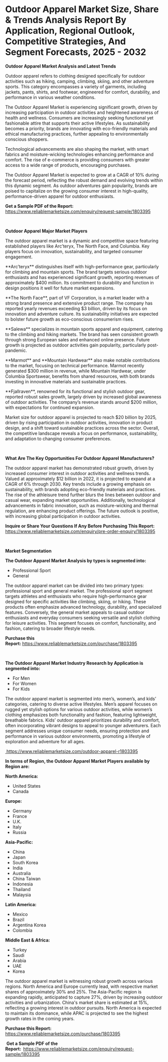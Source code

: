 <p><h1>Outdoor Apparel Market Size, Share & Trends Analysis Report By Application, Regional Outlook, Competitive Strategies, And Segment Forecasts, 2025 - 2032</h1></p><p><strong>Outdoor Apparel Market Analysis and Latest Trends</strong></p>
<p><p>Outdoor apparel refers to clothing designed specifically for outdoor activities such as hiking, camping, climbing, skiing, and other adventure sports. This category encompasses a variety of garments, including jackets, pants, shirts, and footwear, engineered for comfort, durability, and performance in various weather conditions.</p><p>The Outdoor Apparel Market is experiencing significant growth, driven by increasing participation in outdoor activities and heightened awareness of health and wellness. Consumers are increasingly seeking functional yet fashionable attire that supports their active lifestyles. As sustainability becomes a priority, brands are innovating with eco-friendly materials and ethical manufacturing practices, further appealing to environmentally conscious shoppers.</p><p>Technological advancements are also shaping the market, with smart fabrics and moisture-wicking technologies enhancing performance and comfort. The rise of e-commerce is providing consumers with greater access to a wide range of products, encouraging purchases.</p><p>The Outdoor Apparel Market is expected to grow at a CAGR of 10% during the forecast period, reflecting the robust demand and evolving trends within this dynamic segment. As outdoor adventures gain popularity, brands are poised to capitalize on the growing consumer interest in high-quality, performance-driven apparel for outdoor enthusiasts.</p></p>
<p><strong>Get a Sample PDF of the Report:&nbsp;</strong> <a href="https://www.reliablemarketsize.com/enquiry/request-sample/1803395?utm_campaign=3193&utm_medium=2&utm_source=Github&utm_content=ia&utm_term=15042025&utm_id=outdoor-apparel">https://www.reliablemarketsize.com/enquiry/request-sample/1803395</a></p>
<p>&nbsp;</p>
<p><strong>Outdoor Apparel Major Market Players</strong></p>
<p><p>The outdoor apparel market is a dynamic and competitive space featuring established players like Arc’teryx, The North Face, and Columbia. Key players focus on innovation, sustainability, and targeted consumer engagement. </p><p>**Arc’teryx** distinguishes itself with high-performance gear, particularly for climbing and mountain sports. The brand targets serious outdoor enthusiasts and has experienced significant growth, reporting revenues of approximately $400 million. Its commitment to durability and function in design positions it well for future market expansions.</p><p>**The North Face**, part of VF Corporation, is a market leader with a strong brand presence and extensive product range. The company has reported yearly revenues exceeding $3 billion, driven by its focus on innovation and adventure culture. Its sustainability initiatives are expected to bolster future growth as eco-conscious consumerism rises.</p><p>**Salewa** specializes in mountain sports apparel and equipment, catering to the climbing and hiking markets. The brand has seen consistent growth through strong European sales and enhanced online presence. Future growth is projected as outdoor activities gain popularity, particularly post-pandemic.</p><p>**Marmot** and **Mountain Hardwear** also make notable contributions to the market, focusing on technical performance. Marmot recently generated $300 million in revenue, while Mountain Hardwear, under Columbia Sportswear, benefits from shared resources, with both brands investing in innovative materials and sustainable practices.</p><p>**Fjallraven**, renowned for its functional and stylish outdoor gear, reported robust sales growth, largely driven by increased global awareness of outdoor activities. The company’s revenue stands around $200 million, with expectations for continued expansion.</p><p>Market size for outdoor apparel is projected to reach $20 billion by 2025, driven by rising participation in outdoor activities, innovation in product design, and a shift toward sustainable practices across the sector. Overall, the competitive landscape reveals a focus on performance, sustainability, and adaptation to changing consumer preferences.</p></p>
<p>&nbsp;</p>
<p><strong>What Are The Key Opportunities For Outdoor Apparel Manufacturers?</strong></p>
<p><p>The outdoor apparel market has demonstrated robust growth, driven by increased consumer interest in outdoor activities and wellness trends. Valued at approximately $12 billion in 2022, it is projected to expand at a CAGR of 6% through 2030. Key trends include a growing emphasis on sustainability, with brands adopting eco-friendly materials and practices. The rise of the athleisure trend further blurs the lines between outdoor and casual wear, expanding market opportunities. Additionally, technological advancements in fabric innovation, such as moisture-wicking and thermal regulation, are enhancing product offerings. The future outlook is positive, with increasing global participation in outdoor activities.</p></p>
<p><strong>Inquire or Share Your Questions If Any Before Purchasing This Report:</strong> <a href="https://www.reliablemarketsize.com/enquiry/pre-order-enquiry/1803395?utm_campaign=3193&utm_medium=2&utm_source=Github&utm_content=ia&utm_term=15042025&utm_id=outdoor-apparel">https://www.reliablemarketsize.com/enquiry/pre-order-enquiry/1803395</a></p>
<p>&nbsp;</p>
<p><strong>Market Segmentation</strong></p>
<p><strong>The Outdoor Apparel Market Analysis by types is segmented into:</strong></p>
<p><ul><li>Professional Sport</li><li>General</li></ul></p>
<p><p>The outdoor apparel market can be divided into two primary types: professional sport and general market. The professional sport segment targets athletes and enthusiasts who require high-performance gear designed for specific activities like climbing, skiing, or hiking. These products often emphasize advanced technology, durability, and specialized features. Conversely, the general market appeals to casual outdoor enthusiasts and everyday consumers seeking versatile and stylish clothing for leisure activities. This segment focuses on comfort, functionality, and fashion, catering to broader lifestyle needs.</p></p>
<p><strong>Purchase this Report:&nbsp;</strong><a href="https://www.reliablemarketsize.com/purchase/1803395?utm_campaign=3193&utm_medium=2&utm_source=Github&utm_content=ia&utm_term=15042025&utm_id=outdoor-apparel">https://www.reliablemarketsize.com/purchase/1803395</a></p>
<p>&nbsp;</p>
<p><strong>The Outdoor Apparel Market Industry Research by Application is segmented into:</strong></p>
<p><ul><li>For Men</li><li>For Women</li><li>For Kids</li></ul></p>
<p><p>The outdoor apparel market is segmented into men’s, women’s, and kids’ categories, catering to diverse active lifestyles. Men’s apparel focuses on rugged yet stylish options for various outdoor activities, while women’s clothing emphasizes both functionality and fashion, featuring lightweight, breathable fabrics. Kids’ outdoor apparel prioritizes durability and comfort, often incorporating vibrant designs to appeal to younger adventurers. Each segment addresses unique consumer needs, ensuring protection and performance in various outdoor environments, promoting a lifestyle of exploration and adventure for all ages.</p></p>
<p><a href="https://www.reliablemarketsize.com/outdoor-apparel-r1803395?utm_campaign=3193&utm_medium=2&utm_source=Github&utm_content=ia&utm_term=15042025&utm_id=outdoor-apparel">&nbsp;https://www.reliablemarketsize.com/outdoor-apparel-r1803395</a></p>
<p><strong>In terms of Region, the Outdoor Apparel Market Players available by Region are:</strong></p>
<p>
    <p> <strong> North America: </strong>
        <ul>
            <li>United States</li>
            <li>Canada</li>
        </ul>
        </p> 
    <p> <strong> Europe: </strong>
        <ul>
            <li>Germany</li>
            <li>France</li>
            <li>U.K.</li>
            <li>Italy</li>
            <li>Russia</li>
        </ul>
        </p> 
    <p> <strong> Asia-Pacific: </strong>
        <ul>
            <li>China</li>
            <li>Japan</li>
            <li>South Korea</li>
            <li>India</li>
            <li>Australia</li>
            <li>China Taiwan</li>
            <li>Indonesia</li>
            <li>Thailand</li>
            <li>Malaysia</li>
        </ul>
        </p> 
    <p> <strong> Latin America: </strong>
        <ul>
            <li>Mexico</li>
            <li>Brazil</li>
            <li>Argentina Korea</li>
            <li>Colombia</li>
        </ul>
        </p> 
    <p> <strong> Middle East & Africa: </strong>
        <ul>
            <li>Turkey</li>
            <li>Saudi</li>
            <li>Arabia</li>
            <li>UAE</li>
            <li>Korea</li>
        </ul>
    </p>
    </p>
<p><p>The outdoor apparel market is witnessing robust growth across various regions. North America and Europe currently lead, with respective market shares of approximately 30% and 25%. The Asia-Pacific region is expanding rapidly, anticipated to capture 27%, driven by increasing outdoor activities and urbanization. China's market share is estimated at 15%, reflecting a growing interest in outdoor pursuits. North America is expected to maintain its dominance, while APAC is projected to see the highest growth rates in the coming years.</p></p>
<p><strong>Purchase this Report: </strong><a href="https://www.reliablemarketsize.com/purchase/1803395?utm_campaign=3193&utm_medium=2&utm_source=Github&utm_content=ia&utm_term=15042025&utm_id=outdoor-apparel">https://www.reliablemarketsize.com/purchase/1803395</a></p>
<p>&nbsp;<strong>Get a Sample PDF of the Report:&nbsp;&nbsp;</strong><a href="https://www.reliablemarketsize.com/enquiry/request-sample/1803395?utm_campaign=3193&utm_medium=2&utm_source=Github&utm_content=ia&utm_term=15042025&utm_id=outdoor-apparel">https://www.reliablemarketsize.com/enquiry/request-sample/1803395</a></p>
<p><strong></strong></p>
<p><p></p><p></p><p></p></p>
